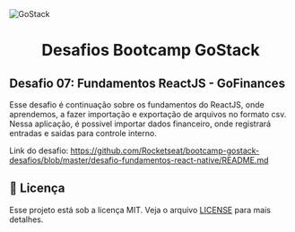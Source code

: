 <img alt="GoStack" src="https://storage.googleapis.com/golden-wind/bootcamp-gostack/header-desafios.png" />
<h1 align="center">
  Desafios Bootcamp GoStack
</h1>

<h2> Desafio 07: Fundamentos ReactJS - GoFinances </h2>

<p>Esse desafio é continuação sobre os fundamentos do ReactJS, onde aprendemos, a fazer importação e exportação de arquivos no formato csv.
    Nessa aplicação, é possivel importar dados financeiro, onde registrará entradas e saidas para controle interno.  </p>

<p> Link do desafio:
  <a href=https://github.com/Rocketseat/bootcamp-gostack-desafios/blob/master/desafio-fundamentos-react-native/README.md">
    https://github.com/Rocketseat/bootcamp-gostack-desafios/blob/master/desafio-fundamentos-react-native/README.md
  </a>
</p>

## :memo: Licença

Esse projeto está sob a licença MIT. Veja o arquivo [LICENSE](LICENSE) para mais detalhes.
